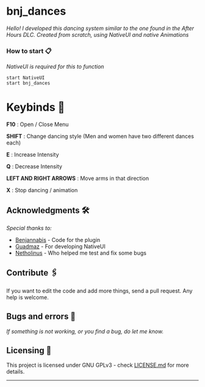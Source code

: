 # bnj_dances
 
_Hello! I developed this dancing system similar to the one found in the After Hours DLC. Created from scratch, using NativeUI and native Animations_
 
### How to start 📋
 
_NativeUI is required for this to function_
 
```
start NativeUI
start bnj_dances
```
 
# Keybinds 🔧
 

__F10__ : Open / Close Menu

__SHIFT__ : Change dancing style (Men and women have two different dances each)

__E__ : Increase Intensity

__Q__ : Decrease Intensity

__LEFT AND RIGHT ARROWS__ : Move arms in that direction

__X__ : Stop dancing / animation


 
## Acknowledgments 🛠️
 
_Special thanks to:_
 
* [Benjannabis](http://github.com/Benjannabis) - Code for the plugin
* [Guadmaz](http://github.com/Guad) - For developing NativeUI
* [Netholinus](http://steamcommunity.com/id/Netholinus/) - Who helped me test and fix some bugs
 
## Contribute 🖇️
 
If you want to edit the code and add more things, send a pull request. Any help is welcome.  
 
## Bugs and errors 🚀
 
_If something is not working, or you find a bug, do let me know._
 
 
## Licensing 📄
 
This project is licensed under GNU GPLv3 - check [LICENSE.md](LICENSE) for more details.
 
---
